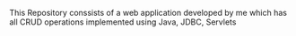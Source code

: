 This Repository conssists of a web application developed by me which has all CRUD operations implemented using Java, JDBC, Servlets
